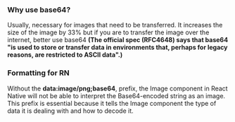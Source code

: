 ### Why use base64? 

Usually, necessary for images that need to be transferred. It increases the size of the image by 33% but if you are to transfer the image over the internet, better use base64 **(The official spec (RFC4648) says that base64 "is used to store or transfer data in environments that, perhaps for legacy reasons, are restricted to ASCII data".)**

### Formatting for RN <Image>

Without the **data:image/png;base64**, prefix, the Image component in React Native will not be able to interpret the Base64-encoded string as an image. This prefix is essential because it tells the Image component the type of data it is dealing with and how to decode it.